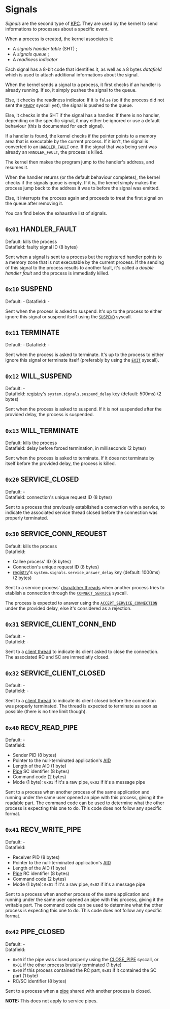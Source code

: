 # Signals

_Signals_ are the second type of [KPC](kernel/kpc.md). They are used by the kernel to send informations to processes about a specific event.

When a process is created, the kernel associates it:

- A _signals handler table_ (SHT) ;
- A _signals queue_ ;
- A _readiness indicator_

Each signal has a 8-bit code that identifies it, as well as a 8 bytes _datafield_ which is used to attach additional informations about the signal.

When the kernel sends a signal to a process, it first checks if an handler is already running. If so, it simply pushes the signal to the queue.

Else, it checks the readiness indicator. If it is `false` (so if the process did not sent the [`READY`](syscalls.md#0x04-ready) syscall yet), the signal is pushed to the queue.

Else, it checks in the SHT if the signal has a handler. If there is no handler, depending on the specific signal, it may either be ignored or use a default behaviour (this is documented for each signal).

If a handler is found, the kernel checks if the pointer points to a memory area that is executable by the current process. If it isn't, the signal is converted to an [`HANDLER_FAULT`](#0x01-handler_fault) one. If the signal that was being sent was already an `HANDLER_FAULT`, the process is killed.

The kernel then makes the program jump to the handler's address, and resumes it.

When the handler returns (or the default behaviour completes), the kernel checks if the signals queue is empty. If it is, the kernel simply makes the process jump back to the address it was to before the signal was emitted.

Else, it interrupts the process again and proceeds to treat the first signal on the queue after removing it.

You can find below the exhaustive list of signals.

## `0x01` HANDLER_FAULT

Default: kills the process  
Datafield: faulty signal ID (8 bytes)

Sent when a signal is sent to a process but the registered handler points to a memory zone that is not executable by the current process.
If the sending of this signal to the process results to another fault, it's called a _double handler fault_ and the process is immediatly killed.

## `0x10` SUSPEND

Default: -
Datafield: -

Sent when the process is asked to suspend. It's up to the process to either ignore this signal or suspend itself using the [`SUSPEND`](syscalls.md#0x12-suspend) syscall.

## `0x11` TERMINATE

Default: -
Datafield: -

Sent when the process is asked to terminate. It's up to the process to either ignore this signal or terminate itself (preferably by using the [`EXIT`](syscalls.md#0x13-exit) syscall).

## `0x12` WILL_SUSPEND

Default: -  
Datafield: [registry](registry.md)'s `system.signals.suspend_delay` key (default: 500ms) (2 bytes)

Sent when the process is asked to suspend. If it is not suspended after the provided delay, the process is suspended.

## `0x13` WILL_TERMINATE

Default: kills the process  
Datafield: delay before forced termination, in milliseconds (2 bytes)

Sent when the process is asked to terminate. If it does not terminate by itself before the provided delay, the process is killed.

## `0x20` SERVICE_CLOSED

Default: -  
Datafield: connection's unique request ID (8 bytes)

Sent to a process that previously established a connection with a service, to indicate the associated service thread closed before the connection was properly terminated.

## `0x30` SERVICE_CONN_REQUEST

Default: kills the process  
Datafield:

- Callee process' ID (8 bytes)
- Connection's unique request ID (8 bytes)
- [registry](registry.md)'s `system.signals.service_answer_delay` key (default: 1000ms) (2 bytes)

Sent to a service process' [dispatcher threads](services.md#thread-types) when another process tries to etablish a connection through the [`CONNECT_SERVICE`](syscalls.md#0x20-connect_service) syscall.

The process is expected to answer using the [`ACCEPT_SERVICE_CONNECTION`](syscalls.md#0x30-accept_service_conn) under the provided delay, else it's considered as a rejection.

## `0x31` SERVICE_CLIENT_CONN_END

Default: -  
Datafield: -

Sent to a [client thread](services.md#thread-types) to indicate its client asked to close the connection.
The associated RC and SC are immediatly closed.

## `0x32` SERVICE_CLIENT_CLOSED

Default: -  
Datafield: -

Sent to a [client thread](services.md#thread-types) to indicate its client closed before the connection was properly terminated.
The thread is expected to terminate as soon as possible (there is no time limit though).

## `0x40` RECV_READ_PIPE

Default: -  
Datafield:

- Sender PID (8 bytes)
- Pointer to the null-terminated application's [AID](../concepts/applications.md#application-identifier)
- Length of the AID (1 byte)
- [Pipe](ipc.md#pipes) SC identifier (8 bytes)
- Command code (2 bytes)
- Mode (1 byte): `0x01` if it's a raw pipe, `0x02` if it's a message pipe

Sent to a process when another process of the same application and running under the same user opened an pipe with this process, giving it the readable part.
The command code can be used to determine what the other process is expecting this one to do. This code does not follow any specific format.

## `0x41` RECV_WRITE_PIPE

Default: -  
Datafield:

- Receiver PID (8 bytes)
- Pointer to the null-terminated application's [AID](../concepts/applications.md#application-identifier)
- Length of the AID (1 byte)
- [Pipe](ipc.md#pipes) RC identifier (8 bytes)
- Command code (2 bytes)
- Mode (1 byte): `0x01` if it's a raw pipe, `0x02` if it's a message pipe

Sent to a process when another process of the same application and running under the same user opened an pipe with this process, giving it the writable part.
The command code can be used to determine what the other process is expecting this one to do. This code does not follow any specific format.

## `0x42` PIPE_CLOSED

Default: -  
Datafield:

- `0x00` if the pipe was closed properly using the [CLOSE_PIPE](syscalls.md#0x46-close_pipe) syscall, or `0x01` if the other process brutally terminated (1 byte)
- `0x00` if this process contained the RC part, `0x01` if it contained the SC part (1 byte)
- RC/SC identifier (8 bytes)

Sent to a process when a [pipe](ipc.md#pipes) shared with another process is closed.

**NOTE:** This does not apply to service pipes.
